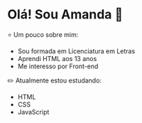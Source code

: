 # Olá! Sou Amanda :first_quarter_moon_with_face:

:star: Um pouco sobre mim:
* Sou formada em Licenciatura em Letras
* Aprendi HTML aos 13 anos
* Me interesso por Front-end

:pencil2: Atualmente estou estudando:
* HTML
* CSS
* JavaScript
